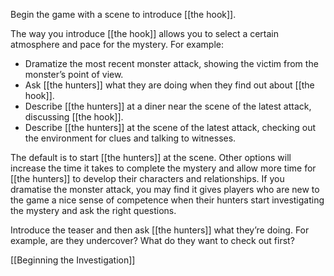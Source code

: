 
Begin the game with a scene to introduce [[the hook]].

The way you introduce [[the hook]] allows you to select a certain atmosphere and pace for the mystery. For example:

- Dramatize the most recent monster attack, showing the victim from the monster’s point of view.
- Ask [[the hunters]] what they are doing when they find out about [[the hook]].
- Describe [[the hunters]] at a diner near the scene of the latest attack, discussing [[the hook]].
- Describe [[the hunters]] at the scene of the latest attack, checking out the environment for clues and talking to witnesses.

The default is to start [[the hunters]] at the scene. Other options will increase the time it takes to complete the mystery and allow more time for [[the hunters]] to develop their characters and relationships. If you dramatise the monster attack, you may find it gives players who are new to the game a nice sense of competence when their hunters start investigating the mystery and ask the right questions.

Introduce the teaser and then ask [[the hunters]] what they’re doing. For example, are they undercover? What do they want to check out first?

[[Beginning the Investigation]]
